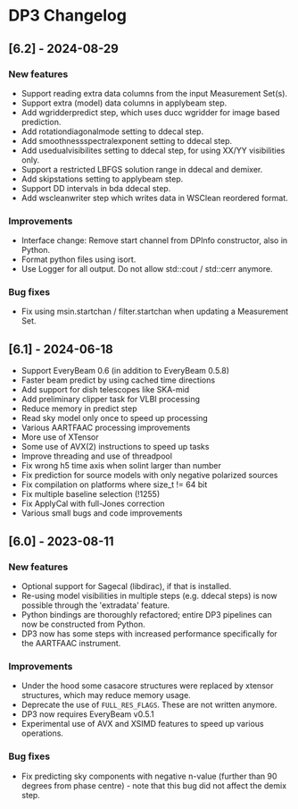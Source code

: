 # DP3 Changelog

## [6.2] - 2024-08-29

### New features

- Support reading extra data columns from the input Measurement Set(s).
- Support extra (model) data columns in applybeam step.
- Add wgridderpredict step, which uses ducc wgridder for image based prediction.
- Add rotationdiagonalmode setting to ddecal step.
- Add smoothnessspectralexponent setting to ddecal step.
- Add usedualvisibilites setting to ddecal step, for using XX/YY visibilities only.
- Support a restricted LBFGS solution range in ddecal and demixer.
- Add skipstations setting to applybeam step.
- Support DD intervals in bda ddecal step.
- Add wscleanwriter step which writes data in WSClean reordered format.

### Improvements

- Interface change: Remove start channel from DPInfo constructor, also in Python.
- Format python files using isort.
- Use Logger for all output. Do not allow std::cout / std::cerr anymore.

### Bug fixes

- Fix using msin.startchan / filter.startchan when updating a Measurement Set.

## [6.1] - 2024-06-18

- Support EveryBeam 0.6 (in addition to EveryBeam 0.5.8)
- Faster beam predict by using cached time directions
- Add support for dish telescopes like SKA-mid
- Add preliminary clipper task for VLBI processing
- Reduce memory in predict step
- Read sky model only once to speed up processing
- Various AARTFAAC processing improvements
- More use of XTensor
- Some use of AVX(2) instructions to speed up tasks
- Improve threading and use of threadpool
- Fix wrong h5 time axis when solint larger than number
- Fix prediction for source models with only negative polarized sources
- Fix compilation on platforms where size_t != 64 bit
- Fix multiple baseline selection (!1255)
- Fix ApplyCal with full-Jones correction
- Various small bugs and code improvements

## [6.0] - 2023-08-11

### New features

- Optional support for Sagecal (libdirac), if that is installed.
- Re-using model visibilities in multiple steps (e.g. ddecal steps) is now possible through the 'extradata' feature.
- Python bindings are thoroughly refactored; entire DP3 pipelines can now be constructed from Python.
- DP3 now has some steps with increased performance specifically for the AARTFAAC instrument.

### Improvements

- Under the hood some casacore structures were replaced by xtensor structures, which may reduce memory usage.
- Deprecate the use of `FULL_RES_FLAGS`. These are not written anymore.
- DP3 now requires EveryBeam v0.5.1
- Experimental use of AVX and XSIMD features to speed up various operations.

### Bug fixes

- Fix predicting sky components with negative n-value (further than 90 degrees from phase centre) - note that this bug did not affect the demix step.
